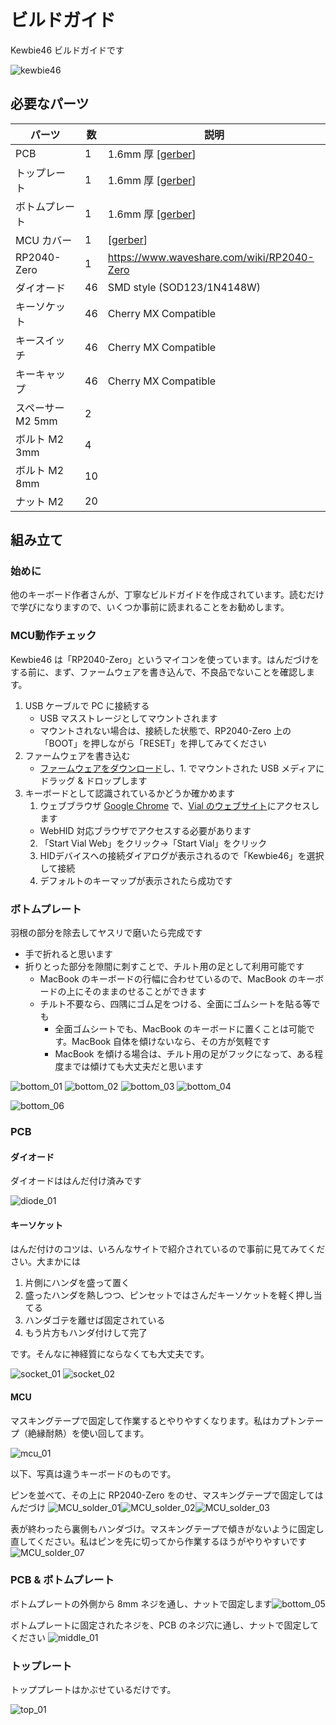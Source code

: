 # ビルドガイド

Kewbie46 ビルドガイドです

![kewbie46](images/kewbie46.png)

## 必要なパーツ

|パーツ|数|説明|
|---|--|--|
|PCB|1|1.6mm 厚 [[gerber](../gerber/kewbie46/jlcpcb)]|
|トップレート|1|1.6mm 厚 [[gerber](../gerber/kewbie46/jlcpcb)]|
|ボトムプレート|1|1.6mm 厚 [[gerber](../gerber/kewbie46/jlcpcb)]|
|MCU カバー|1|[[gerber](../gerber/kewbie46/jlcpcb)]|
|RP2040-Zero|1|https://www.waveshare.com/wiki/RP2040-Zero|
|ダイオード|46|SMD style (SOD123/1N4148W)|
|キーソケット|46| Cherry MX Compatible|
|キースイッチ|46|Cherry MX Compatible|
|キーキャップ|46|Cherry MX Compatible|
|スペーサー M2 5mm|2|
|ボルト M2 3mm|4|
|ボルト M2 8mm|10|
|ナット M2|20|

## 組み立て

### 始めに

他のキーボード作者さんが、丁寧なビルドガイドを作成されています。読むだけで学びになりますので、いくつか事前に読まれることをお勧めします。

### MCU動作チェック

Kewbie46 は「RP2040-Zero」というマイコンを使っています。はんだづけをする前に、まず、ファームウェアを書き込んで、不良品でないことを確認します。

1. USB ケーブルで PC に接続する
   - USB マスストレージとしてマウントされます
   - マウントされない場合は、接続した状態で、RP2040-Zero 上の「BOOT」を押しながら「RESET」を押してみてください
2. ファームウェアを書き込む
   - [ファームウェアをダウンロード](../firmware/)し、1. でマウントされた USB メディアにドラッグ & ドロップします
3. キーボードとして認識されているかどうか確かめます
   1. ウェブブラウザ [Google Chrome](https://www.google.com/intl/ja_jp/chrome/) で、[Vial のウェブサイト](https://get.vial.today/)にアクセスします
     - WebHID 対応ブラウザでアクセスする必要があります
   2. 「Start Vial Web」をクリック→「Start Vial」をクリック
   3. HIDデバイスへの接続ダイアログが表示されるので「Kewbie46」を選択して接続
   4. デフォルトのキーマップが表示されたら成功です


### ボトムプレート

羽根の部分を除去してヤスリで磨いたら完成です

- 手で折れると思います
- 折りとった部分を隙間に刺すことで、チルト用の足として利用可能です
  - MacBook のキーボードの行幅に合わせているので、MacBook のキーボードの上にそのままのせることができます
  - チルト不要なら、四隅にゴム足をつける、全面にゴムシートを貼る等でも
    - 全面ゴムシートでも、MacBook のキーボードに置くことは可能です。MacBook 自体を傾けないなら、その方が気軽です
    - MacBook を傾ける場合は、チルト用の足がフックになって、ある程度までは傾けても大丈夫だと思います

![bottom_01](images/bottom_01.png)
![bottom_02](images/bottom_02.png)
![bottom_03](images/bottom_03.png)
![bottom_04](images/bottom_04.png)

![bottom_06](images/bottom_06.png)

### PCB

#### ダイオード

ダイオードははんだ付け済みです

![diode_01](images/pcb.png)

#### キーソケット

はんだ付けのコツは、いろんなサイトで紹介されているので事前に見てみてください。大まかには

1. 片側にハンダを盛って置く
2. 盛ったハンダを熱しつつ、ピンセットではさんだキーソケットを軽く押し当てる
3. ハンダゴテを離せば固定されている
4. もう片方もハンダ付けして完了

です。そんなに神経質にならなくても大丈夫です。

![socket_01](images/socket_01.png)
![socket_02](images/socket_02.png)

#### MCU

マスキングテープで固定して作業するとやりやすくなります。私はカプトンテープ（絶縁耐熱）を使い回してます。

![mcu_01](images/mcu_01.png)

以下、写真は違うキーボードのものです。

ピンを並べて、その上に RP2040-Zero をのせ、マスキングテープで固定してはんだづけ
![MCU_solder_01](images/MCU_solder_01.png)![MCU_solder_02](images/MCU_solder_02.png)![MCU_solder_03](images/MCU_solder_03.png)

表が終わったら裏側もハンダづけ。マスキングテープで傾きがないように固定し直してください。私はピンを先に切ってから作業するほうがやりやすいです
![MCU_solder_07](images/MCU_solder_07.png)

### PCB & ボトムプレート

ボトムプレートの外側から 8mm ネジを通し、ナットで固定します![bottom_05](images/bottom_05.png)

ボトムプレートに固定されたネジを、PCB のネジ穴に通し、ナットで固定してください
![middle_01](images/middle_01.png)

### トップレート

トッププレートはかぶせているだけです。

![top_01](images/top_01.png)
